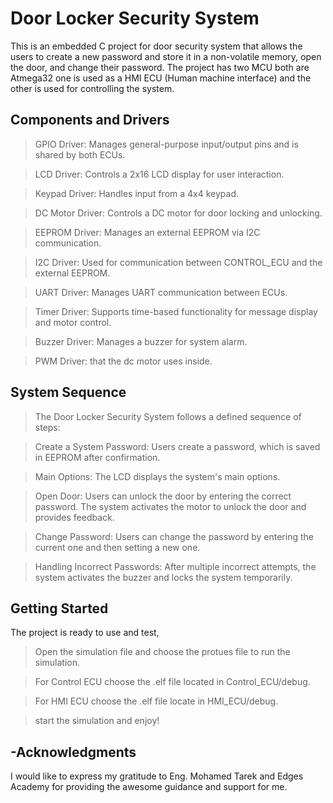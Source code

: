 # Door Locker Security System

This is an embedded C project for door security system that allows the users to create a new password and store it in a non-volatile memory, open the door, and change their password.
The project has two MCU both are Atmega32 one is used as a HMI ECU (Human machine interface) and the other is used for controlling the system.

## Components and Drivers

>GPIO Driver: Manages general-purpose input/output pins and is shared by both ECUs.

> LCD Driver: Controls a 2x16 LCD display for user interaction.

> Keypad Driver: Handles input from a 4x4 keypad.

> DC Motor Driver: Controls a DC motor for door locking and unlocking.

> EEPROM Driver: Manages an external EEPROM via I2C communication.

> I2C Driver: Used for communication between CONTROL_ECU and the external EEPROM.

> UART Driver: Manages UART communication between ECUs.

> Timer Driver: Supports time-based functionality for message display and motor control.

> Buzzer Driver: Manages a buzzer for system alarm.

> PWM Driver: that the dc motor uses inside.



## System Sequence

> The Door Locker Security System follows a defined sequence of steps:

> Create a System Password: Users create a password, which is saved in EEPROM after confirmation.

> Main Options: The LCD displays the system's main options.

> Open Door: Users can unlock the door by entering the correct password. The system activates the motor to unlock the door and 	provides feedback.

> Change Password: Users can change the password by entering the current one and then setting a new one.

> Handling Incorrect Passwords: After multiple incorrect attempts, the system activates the buzzer and locks the system temporarily.

## Getting Started

The project is ready to use and test, 

> Open the simulation file and choose the protues file to run the simulation.

> For Control ECU choose the .elf file located in Control_ECU/debug.

> For HMI ECU choose the .elf file locate in HMI_ECU/debug.

> start the simulation and enjoy!



## -Acknowledgments
I would like to express my gratitude to Eng. Mohamed Tarek and Edges Academy for providing the awesome guidance and support for me.
